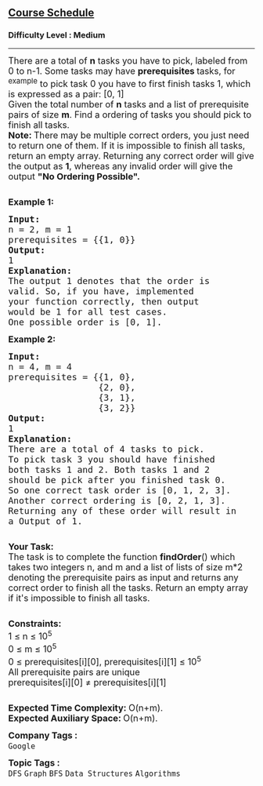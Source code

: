 <h2><a href="https://practice.geeksforgeeks.org/problems/course-schedule/1">Course Schedule</a></h2><h3>Difficulty Level : Medium</h3><hr><div class="problems_problem_content__Xm_eO"><p><span style="font-size: 18px;">There are a total of <strong>n</strong> tasks you have to pick, labeled from 0 to n-1. Some tasks may have <strong>prerequisites </strong>tasks, for <sup>example</sup> to pick task 0 you have to first finish tasks 1, which is expressed as a pair: [0, 1]<br>Given the total number of <strong>n</strong> tasks and a list of prerequisite pairs of size <strong>m</strong>. Find a ordering of tasks you should pick to finish all tasks.</span><br><span style="font-size: 18px;"><strong>Note: </strong>There may be multiple correct orders, you just need to return one of them. If it is impossible to finish all tasks, return an empty array. Returning any correct order will give the output as <strong>1</strong>, whereas any invalid order will give the output <strong>"No Ordering Possible".</strong></span></p>
<p><br><span style="font-size: 18px;"><strong>Example 1:</strong></span></p>
<pre style="position: relative;"><span style="font-size: 18px;"><strong>Input:
</strong>n = 2, m = 1
prerequisites = {{1, 0}}
<strong>Output:
</strong>1<strong>
Explanation:
</strong>The output 1 denotes that the order is
valid. So, if you have, implemented
your function correctly, then output
would be 1 for all test cases.</span>
<span style="font-size: 18px;">One possible order is [0, 1].</span><div class="open_grepper_editor" title="Edit &amp; Save To Grepper"></div></pre>
<p><span style="font-size: 18px;"><strong>Example 2:</strong></span></p>
<pre style="position: relative;"><span style="font-size: 18px;"><strong>Input:
</strong>n = 4, m = 4
prerequisites = {{1, 0},
                 {2, 0},
                 {3, 1},
                 {3, 2}}
<strong>Output:
</strong>1<strong>
Explanation:
</strong>There are a total of 4 tasks to pick.
To pick task 3 you should have finished
both tasks 1 and 2. Both tasks 1 and 2
should be pick after you finished task 0.
So one correct task order is [0, 1, 2, 3].
Another correct ordering is [0, 2, 1, 3].
Returning any of these order will result in
a Output of 1.</span>
<div class="open_grepper_editor" title="Edit &amp; Save To Grepper"></div></pre>
<p><br><span style="font-size: 18px;"><strong>Your Task:</strong><br>The task is to complete the function <strong>findOrder</strong>() which takes two integers n, and m and a list of lists of size m*2 denoting the prerequisite pairs as input and returns any correct order to finish all the tasks. Return an empty array if it's impossible to finish all tasks.</span></p>
<div><br><span style="font-size: 18px;"><strong>Constraints:</strong><br>1 ≤ n ≤ 10<sup>5</sup></span>
<div><span style="font-size: 18px;">0 ≤ m ≤ 10<sup>5</sup><br>0 ≤&nbsp;prerequisites[i][0],&nbsp;prerequisites[i][1] ≤ 10<sup>5</sup><br>All prerequisite pairs are unique</span></div>
<div><span style="font-size: 18px;">prerequisites[i][0]&nbsp;≠&nbsp;prerequisites[i][1]</span></div>
</div>
<p><br><span style="font-size: 18px;"><strong>Expected Time Complexity:&nbsp;</strong>O(n+m).<br><strong>Expected Auxiliary Space:&nbsp;</strong>O(n+m).</span></p></div><p><span style=font-size:18px><strong>Company Tags : </strong><br><code>Google</code>&nbsp;<br><p><span style=font-size:18px><strong>Topic Tags : </strong><br><code>DFS</code>&nbsp;<code>Graph</code>&nbsp;<code>BFS</code>&nbsp;<code>Data Structures</code>&nbsp;<code>Algorithms</code>&nbsp;